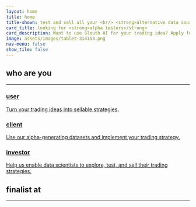 ```yaml
---
layout: home
title: home
title-shown: test and sell all your <br/> <strong>alternative data sources</strong> <br/> on one platform
card_title: looking for <strong>alpha testers</strong>
card_description: Want to use Sleuth AI for your trading idea? Apply for our exclusive alpha release now.
image: assets/images/tablet-314153.png
nav-menu: false
show_tile: false
---
```

<section class="people-who-interact">
    <h2 class="h2">who are you</h2>
    <hr/>
    <div class="card-container">
        <a href="/user" class="card">
            <h3 class="h3">user</h3>
            <p>Turn your trading ideas into sellable strategies.</p>
        </a>
        <a href="/client" class="card">
            <h3 class="h3">client</h3>
            <p>Use our alpha-generating datasets and implement your trading strategy.</p>
        </a>
        <a href="/investor" class="card">
            <h3 class="h3">investor</h3>
            <p>Help us enable data scientists to explore, test, and sell their trading strategies.</p>
        </a>
    </div>
</section>
<section class="how-it-works">
    <h2 class="h2">finalist at</h2>
    <hr/>
    <a target="_blank" href="https://edventure.vc/"><img src="{% link assets/images/Edventure.png %}" alt="" /></a>
</section>



